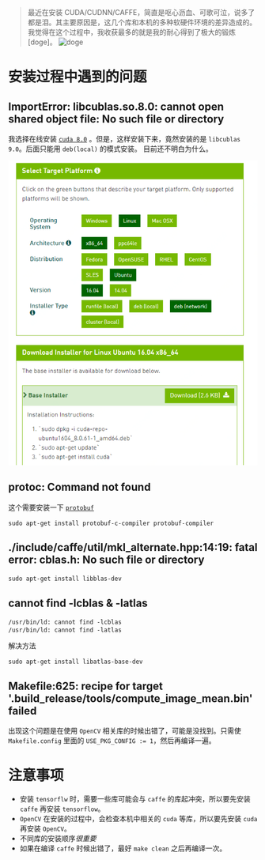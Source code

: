 > 最近在安装 CUDA/CUDNN/CAFFE，简直是呕心沥血、可歌可泣，说多了都是泪。其主要原因是，这几个库和本机的多种软硬件环境的差异造成的。我觉得在这个过程中，我收获最多的就是我的耐心得到了极大的锻炼[doge]。
![doge](http://i0.kym-cdn.com/entries/icons/mobile/000/013/564/doge.jpg)

# 安装过程中遇到的问题
## ImportError: libcublas.so.8.0: cannot open shared object file: No such file or directory
我选择在线安装 [`cuda 8.0`](https://developer.nvidia.com/cuda-80-ga2-download-archive) 。但是，这样安装下来，竟然安装的是 `libcublas 9.0`。后面只能用 `deb(local)` 的模式安装。
目前还不明白为什么。

![cuda](./cuda.png)


## protoc: Command not found
这个需要安装一下 [`protobuf`](https://github.com/google/protobuf)
```Shell
sudo apt-get install protobuf-c-compiler protobuf-compiler
```
## ./include/caffe/util/mkl_alternate.hpp:14:19: fatal error: cblas.h: No such file or directory

```
sudo apt-get install libblas-dev
```

## cannot find -lcblas & -latlas
```
/usr/bin/ld: cannot find -lcblas
/usr/bin/ld: cannot find -latlas
```
解决方法
```
sudo apt-get install libatlas-base-dev
```

## Makefile:625: recipe for target '.build_release/tools/compute_image_mean.bin' failed
出现这个问题是在使用 `OpenCV` 相关库的时候出错了，可能是没找到。只需使 `Makefile.config` 里面的 `USE_PKG_CONFIG := 1`，然后再编译一遍。

# 注意事项
- 安装 `tensorflw` 时，需要一些库可能会与 `caffe` 的库起冲突，所以要先安装 `caffe` 再安装 `tensorflow`。
- `OpenCV` 在安装的过程中，会检查本机中相关的 `cuda` 等库，所以要先安装 `cuda` 再安装 `OpenCV`。
- 不同库的安装顺序*很重要*
- 如果在编译 `caffe` 时候出错了，最好 `make clean` 之后再编译一次。
